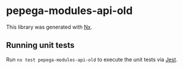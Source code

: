 # pepega-modules-api-old

This library was generated with [Nx](https://nx.dev).

## Running unit tests

Run `nx test pepega-modules-api-old` to execute the unit tests via [Jest](https://jestjs.io).
